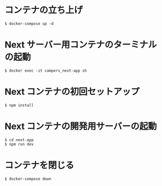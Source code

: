 # コンテナの立ち上げ

```
$ docker-compose up -d
```

# Next サーバー用コンテナのターミナルの起動

```
$ docker exec -it campers_next-app sh
```

# Next コンテナの初回セットアップ

```
$ npm install
```

# Next コンテナの開発用サーバーの起動

```
$ cd next-app
$ npm run dev
```

# コンテナを閉じる

```
$ docker-compose down
```

